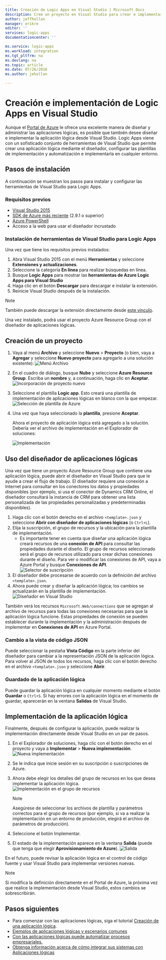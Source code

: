```yaml
---
title: Creación de Logic Apps en Visual Studio | Microsoft Docs
description: Cree un proyecto en Visual Studio para crear e implementar la aplicación lógica.
author: jeffhollan
manager: erikre
editor: ''
services: logic-apps
documentationcenter: ''

ms.service: logic-apps
ms.workload: integration
ms.tgt_pltfrm: na
ms.devlang: na
ms.topic: article
ms.date: 07/26/2016
ms.author: jehollan

---
```

# Creación e implementación de Logic Apps en Visual Studio
Aunque el [Portal de Azure](https://portal.azure.com/) le ofrece una excelente manera de diseñar y administrar las aplicaciones lógicas, es posible que también desee diseñar e implementar la aplicación lógica desde Visual Studio. Logic Apps viene con un sofisticado conjunto de herramientas de Visual Studio que permite crear una aplicación lógica mediante el diseñador, configurar las plantillas de implementación y automatización e implementarla en cualquier entorno.

## Pasos de instalación
A continuación se muestran los pasos para instalar y configurar las herramientas de Visual Studio para Logic Apps.

### Requisitos previos
* [Visual Studio 2015](https://www.visualstudio.com/downloads/download-visual-studio-vs.aspx)
* [SDK de Azure más reciente](https://azure.microsoft.com/downloads/) (2.9.1 o superior)
* [Azure PowerShell](https://github.com/Azure/azure-powershell#installation)
* Acceso a la web para usar el diseñador incrustado

### Instalación de herramientas de Visual Studio para Logic Apps
Una vez que tiene los requisitos previos instalados:

1. Abra Visual Studio 2015 con el menú **Herramientas** y seleccione **Extensiones y actualizaciones**.
2. Seleccione la categoría **En línea** para realizar búsquedas en línea.
3. Busque **Logic Apps** para mostrar las **herramientas de Azure Logic Apps para Visual Studio**
4. Haga clic en el botón **Descargar** para descargar e instalar la extensión.
5. Reinicie Visual Studio después de la instalación.

> [!NOTE]
> También puede descargar la extensión directamente desde [este vínculo](https://visualstudiogallery.msdn.microsoft.com/e25ad307-46cf-412e-8ba5-5b555d53d2d9).
> 
> 

Una vez instalado, podrá usar el proyecto Azure Resource Group con el diseñador de aplicaciones lógicas.

## Creación de un proyecto
1. Vaya al menú **Archivo** y seleccione **Nuevo** > **Proyecto** (o bien, vaya a **Agregar** y seleccione **Nuevo proyecto** para agregarlo a una solución existente): ![Menú Archivo](./media/app-service-logic-deploy-from-vs/filemenu.png)
2. En el cuadro de diálogo, busque **Nube** y seleccione **Azure Resource Group**. Escriba un **nombre** y, a continuación, haga clic en **Aceptar**. ![Incorporación de proyecto nuevo](./media/app-service-logic-deploy-from-vs/addnewproject.png)
3. Seleccione el plantilla **Logic app**. Esto creará una plantilla de implementación de aplicaciones lógicas en blanco con la que empezar. ![Selección de plantilla de Azure](./media/app-service-logic-deploy-from-vs/selectazuretemplate.png)
4. Una vez que haya seleccionado la **plantilla**, presione **Aceptar**.
   
    Ahora el proyecto de aplicación lógica está agregado a la solución. Debería ver el archivo de implementación en el Explorador de soluciones:
   
    ![Implementación](./media/app-service-logic-deploy-from-vs/deployment.png)

## Uso del diseñador de aplicaciones lógicas
Una vez que tiene un proyecto Azure Resource Group que contiene una aplicación lógica, puede abrir el diseñador en Visual Studio para que le ayude a crear el flujo de trabajo. El diseñador requiere una conexión a Internet para consultar en los conectores los datos y propiedades disponibles (por ejemplo, si usa el conector de Dynamics CRM Online, el diseñador consultará la instancia de CRM para obtener una lista personalizada de las propiedades personalizadas y predeterminadas disponibles).

1. Haga clic con el botón derecho en el archivo `<template>.json` y seleccione **Abrir con diseñador de aplicaciones lógicas** (o `Ctrl+L`).
2. Elija la suscripción, el grupo de recursos y la ubicación para la plantilla de implementación.
   * Es importante tener en cuenta que diseñar una aplicación lógica creará recursos de una **conexión de API** para consultar las propiedades durante el diseño. El grupo de recursos seleccionado será el grupo de recursos utilizado para crear dichas conexiones durante el diseño. Para ver o modificar las conexiones de API, vaya a Azure Portal y busque **Conexiones de API**. ![Selector de suscripción](./media/app-service-logic-deploy-from-vs/designer_picker.png)
3. El diseñador debe procesarse de acuerdo con la definición del archivo `<template>.json`.
4. Ahora puede crear y diseñar la aplicación lógica; los cambios se actualizarán en la plantilla de implementación. ![Diseñador en Visual Studio](./media/app-service-logic-deploy-from-vs/designer_in_vs.png)

También verá los recursos `Microsoft.Web/connections` que se agregan al archivo de recursos para todas las conexiones necesarias para que la aplicación lógica funcione. Estas propiedades de conexión se pueden establecer durante la implementación y la administración después de implementar en **Conexiones de API** en Azure Portal.

### Cambio a la vista de código JSON
Puede seleccionar la pestaña **Vista Código** en la parte inferior del diseñador para cambiar a la representación JSON de la aplicación lógica. Para volver al JSON de todos los recursos, haga clic con el botón derecho en el archivo `<template>.json` y seleccione **Abrir**.

### Guardado de la aplicación lógica
Puede guardar la aplicación lógica en cualquier momento mediante el botón **Guardar** o `Ctrl+S`. Si hay errores con la aplicación lógica en el momento de guardar, aparecerán en la ventana **Salidas** de Visual Studio.

## Implementación de la aplicación lógica
Finalmente, después de configurar la aplicación, puede realizar la implementación directamente desde Visual Studio en un par de pasos.

1. En el Explorador de soluciones, haga clic con el botón derecho en el proyecto y vaya a **Implementar** > **Nueva implementación**. ![Nueva implementación](./media/app-service-logic-deploy-from-vs/newdeployment.png)
2. Se le indica que inicie sesión en su suscripción o suscripciones de Azure.
3. Ahora debe elegir los detalles del grupo de recursos en los que desea implementar la aplicación lógica. ![Implementación en el grupo de recursos](./media/app-service-logic-deploy-from-vs/deploytoresourcegroup.png)
   
   > [!NOTE]
   > Asegúrese de seleccionar los archivos de plantilla y parámetros correctos para el grupo de recursos (por ejemplo, si va a realizar la implementación en un entorno de producción, elegirá el archivo de parámetros de producción).
   > 
   > 
4. Seleccione el botón Implementar.
5. El estado de la implementación aparece en la ventana **Salida** (puede que tenga que elegir **Aprovisionamiento de Azure**). ![Salida](./media/app-service-logic-deploy-from-vs/output.png)

En el futuro, puede revisar la aplicación lógica en el control de código fuente y usar Visual Studio para implementar versiones nuevas.

> [!NOTE]
> Si modifica la definición directamente en el Portal de Azure, la próxima vez que realice la implementación desde Visual Studio, estos cambios se sobrescribirán.
> 
> 

## Pasos siguientes
* Para comenzar con las aplicaciones lógicas, siga el tutorial [Creación de una aplicación lógica](app-service-logic-create-a-logic-app.md).
* [Ejemplos de aplicaciones lógicas y escenarios comunes](app-service-logic-examples-and-scenarios.md)
* [Con las aplicaciones lógicas puede automatizar procesos empresariales.](http://channel9.msdn.com/Events/Build/2016/T694)
* [Obtenga información acerca de cómo integrar sus sistemas con Aplicaciones lógicas](http://channel9.msdn.com/Events/Build/2016/P462)

<!---HONumber=AcomDC_0928_2016-->